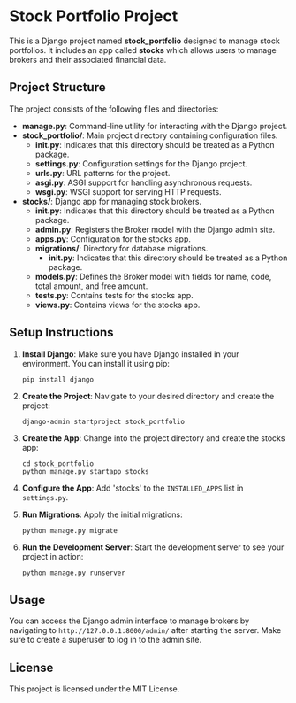 # Stock Portfolio Project

This is a Django project named **stock_portfolio** designed to manage stock portfolios. It includes an app called **stocks** which allows users to manage brokers and their associated financial data.

## Project Structure

The project consists of the following files and directories:

- **manage.py**: Command-line utility for interacting with the Django project.
- **stock_portfolio/**: Main project directory containing configuration files.
  - **__init__.py**: Indicates that this directory should be treated as a Python package.
  - **settings.py**: Configuration settings for the Django project.
  - **urls.py**: URL patterns for the project.
  - **asgi.py**: ASGI support for handling asynchronous requests.
  - **wsgi.py**: WSGI support for serving HTTP requests.
- **stocks/**: Django app for managing stock brokers.
  - **__init__.py**: Indicates that this directory should be treated as a Python package.
  - **admin.py**: Registers the Broker model with the Django admin site.
  - **apps.py**: Configuration for the stocks app.
  - **migrations/**: Directory for database migrations.
    - **__init__.py**: Indicates that this directory should be treated as a Python package.
  - **models.py**: Defines the Broker model with fields for name, code, total amount, and free amount.
  - **tests.py**: Contains tests for the stocks app.
  - **views.py**: Contains views for the stocks app.

## Setup Instructions

1. **Install Django**: Make sure you have Django installed in your environment. You can install it using pip:
   ```
   pip install django
   ```

2. **Create the Project**: Navigate to your desired directory and create the project:
   ```
   django-admin startproject stock_portfolio
   ```

3. **Create the App**: Change into the project directory and create the stocks app:
   ```
   cd stock_portfolio
   python manage.py startapp stocks
   ```

4. **Configure the App**: Add 'stocks' to the `INSTALLED_APPS` list in `settings.py`.

5. **Run Migrations**: Apply the initial migrations:
   ```
   python manage.py migrate
   ```

6. **Run the Development Server**: Start the development server to see your project in action:
   ```
   python manage.py runserver
   ```

## Usage

You can access the Django admin interface to manage brokers by navigating to `http://127.0.0.1:8000/admin/` after starting the server. Make sure to create a superuser to log in to the admin site.

## License

This project is licensed under the MIT License.